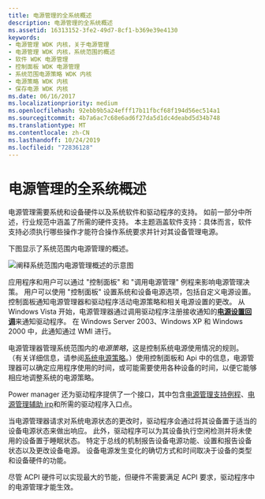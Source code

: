 ```yaml
---
title: 电源管理的全系统概述
description: 电源管理的全系统概述
ms.assetid: 16313152-3fe2-49d7-8cf1-b369e39e4130
keywords:
- 电源管理 WDK 内核，关于电源管理
- 电源管理 WDK 内核，系统范围的概述
- 软件 WDK 电源管理
- 控制面板 WDK 电源管理
- 系统范围电源策略 WDK 内核
- 电源策略 WDK 内核
- 保存电源 WDK 内核
ms.date: 06/16/2017
ms.localizationpriority: medium
ms.openlocfilehash: 92ebb9b5a24efff17b11fbcf68f194d56ec514a1
ms.sourcegitcommit: 4b7a6ac7c68e6ad6f27da5d1dc4deabd5d34b748
ms.translationtype: MT
ms.contentlocale: zh-CN
ms.lasthandoff: 10/24/2019
ms.locfileid: "72836128"
---
```

# <a name="system-wide-overview-of-power-management"></a>电源管理的全系统概述





电源管理需要系统和设备硬件以及系统软件和驱动程序的支持。 如前一部分中所述，行业规范中涵盖了所需的硬件支持。 本主题涵盖软件支持：具体而言，软件支持必须执行哪些操作才能符合操作系统要求并针对其设备管理电源。

下图显示了系统范围内电源管理的概述。

![阐释系统范围内电源管理概述的示意图](images/power-comp.png)

应用程序和用户可以通过 "控制面板" 和 "调用电源管理" 例程来影响电源管理决策。 用户可以使用 "控制面板" 设置系统和设备电源选项，包括自定义电源设置。 控制面板通知电源管理器和驱动程序活动电源策略和相关电源设置的更改。 从 Windows Vista 开始，电源管理器通过调用驱动程序注册接收通知的[**电源设置回调**](https://docs.microsoft.com/windows-hardware/drivers/ddi/ntifs/nf-ntifs-poregisterpowersettingcallback)来通知驱动程序。 在 Windows Server 2003、Windows XP 和 Windows 2000 中，此通知通过 WMI 进行。

电源管理器管理系统范围内的*电源策略*，这是控制系统电源使用情况的规则。 （有关详细信息，请参阅[系统电源策略](system-power-policy.md)。）使用控制面板和 Api 中的信息，电源管理器可以确定应用程序使用的时间，或可能需要使用各种设备的时间，以便它能够相应地调整系统的电源策略。

Power manager 还为驱动程序提供了一个接口，其中包含[电源管理支持例程](https://docs.microsoft.com/windows-hardware/drivers/ddi/index)、[电源管理辅助 irp](https://docs.microsoft.com/windows-hardware/drivers/kernel/power-management-minor-irps)和所需的驱动程序入口点。

当电源管理器请求对系统电源状态的更改时，驱动程序会通过将其设备置于适当的设备电源状态来做出响应。 此外，驱动程序可以为其设备执行空闲检测并将未使用的设备置于睡眠状态。 特定于总线的机制报告设备电源功能、设置和报告设备状态以及更改设备电源。 设备电源发生变化的确切方式和时间取决于设备的类型和设备硬件的功能。

尽管 ACPI 硬件可以实现最大的节能，但硬件不需要满足 ACPI 要求，驱动程序中的电源管理才能生效。

 

 




